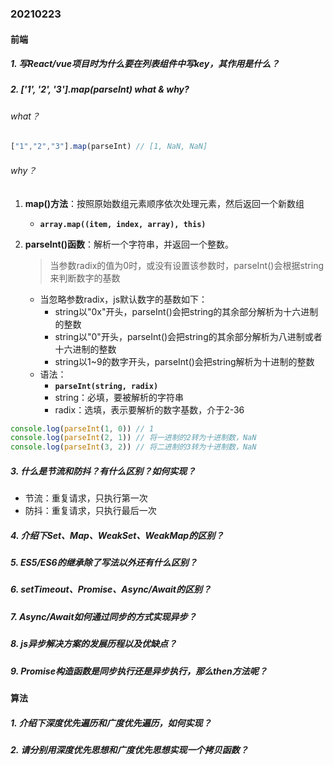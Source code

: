 ### 20210223

#### 前端

##### 1. 写React/vue项目时为什么要在列表组件中写key，其作用是什么？

##### 2. ['1', '2', '3'].map(parseInt) what & why?

###### what？

```js
["1","2","3"].map(parseInt) // [1, NaN, NaN]
```
###### why？

1. **map()方法**：按照原始数组元素顺序依次处理元素，然后返回一个新数组
   * **`array.map((item, index, array), this)`**
2. **parseInt()函数**：解析一个字符串，并返回一个整数。
   > 当参数radix的值为0时，或没有设置该参数时，parseInt()会根据string来判断数字的基数

    * 当忽略参数radix，js默认数字的基数如下：
      * string以"0x"开头，parseInt()会把string的其余部分解析为十六进制的整数
      * string以"0"开头，parseInt()会把string的其余部分解析为八进制或者十六进制的整数
      * string以1~9的数字开头，parseInt()会把string解析为十进制的整数
    * 语法：
      * **`parseInt(string, radix)`**
      * string：必填，要被解析的字符串
      * radix：选填，表示要解析的数字基数，介于2-36

```js
console.log(parseInt(1, 0)) // 1
console.log(parseInt(2, 1)) // 将一进制的2转为十进制数，NaN
console.log(parseInt(3, 2)) // 将二进制的3转为十进制数，NaN
```

##### 3. 什么是节流和防抖？有什么区别？如何实现？

* 节流：重复请求，只执行第一次
* 防抖：重复请求，只执行最后一次

##### 4. 介绍下Set、Map、WeakSet、WeakMap的区别？

##### 5. ES5/ES6的继承除了写法以外还有什么区别？

##### 6. setTimeout、Promise、Async/Await的区别？

##### 7. Async/Await如何通过同步的方式实现异步？

##### 8. js异步解决方案的发展历程以及优缺点？

##### 9. Promise构造函数是同步执行还是异步执行，那么then方法呢？

#### 算法

##### 1. 介绍下深度优先遍历和广度优先遍历，如何实现？

##### 2. 请分别用深度优先思想和广度优先思想实现一个拷贝函数？
